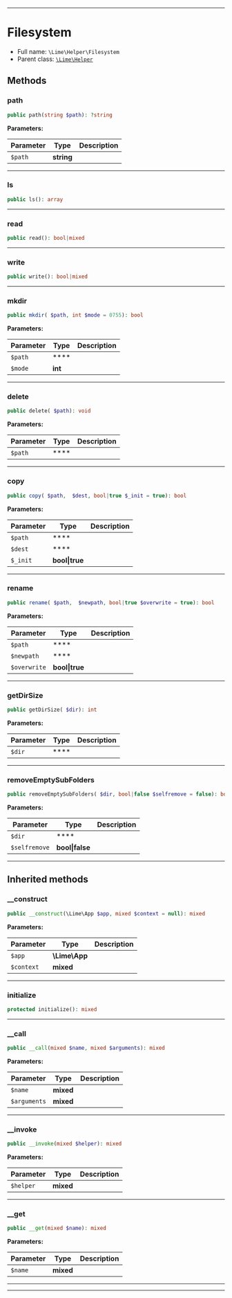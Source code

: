 ***

# Filesystem

* Full name: `\Lime\Helper\Filesystem`
* Parent class: [`\Lime\Helper`](../Helper.md)

## Methods

### path

```php
public path(string $path): ?string
```

**Parameters:**

| Parameter | Type | Description |
|-----------|------|-------------|
| `$path` | **string** |  |

***

### ls

```php
public ls(): array
```

***

### read

```php
public read(): bool|mixed
```

***

### write

```php
public write(): bool|mixed
```

***

### mkdir

```php
public mkdir( $path, int $mode = 0755): bool
```

**Parameters:**

| Parameter | Type | Description |
|-----------|------|-------------|
| `$path` | **** |  |
| `$mode` | **int** |  |

***

### delete

```php
public delete( $path): void
```

**Parameters:**

| Parameter | Type | Description |
|-----------|------|-------------|
| `$path` | **** |  |

***

### copy

```php
public copy( $path,  $dest, bool|true $_init = true): bool
```

**Parameters:**

| Parameter | Type | Description |
|-----------|------|-------------|
| `$path` | **** |  |
| `$dest` | **** |  |
| `$_init` | **bool&#124;true** |  |

***

### rename

```php
public rename( $path,  $newpath, bool|true $overwrite = true): bool
```

**Parameters:**

| Parameter | Type | Description |
|-----------|------|-------------|
| `$path` | **** |  |
| `$newpath` | **** |  |
| `$overwrite` | **bool&#124;true** |  |

***

### getDirSize

```php
public getDirSize( $dir): int
```

**Parameters:**

| Parameter | Type | Description |
|-----------|------|-------------|
| `$dir` | **** |  |

***

### removeEmptySubFolders

```php
public removeEmptySubFolders( $dir, bool|false $selfremove = false): bool
```

**Parameters:**

| Parameter | Type | Description |
|-----------|------|-------------|
| `$dir` | **** |  |
| `$selfremove` | **bool&#124;false** |  |

***

## Inherited methods

### __construct

```php
public __construct(\Lime\App $app, mixed $context = null): mixed
```

**Parameters:**

| Parameter | Type | Description |
|-----------|------|-------------|
| `$app` | **\Lime\App** |  |
| `$context` | **mixed** |  |

***

### initialize

```php
protected initialize(): mixed
```

***

### __call

```php
public __call(mixed $name, mixed $arguments): mixed
```

**Parameters:**

| Parameter | Type | Description |
|-----------|------|-------------|
| `$name` | **mixed** |  |
| `$arguments` | **mixed** |  |

***

### __invoke

```php
public __invoke(mixed $helper): mixed
```

**Parameters:**

| Parameter | Type | Description |
|-----------|------|-------------|
| `$helper` | **mixed** |  |

***

### __get

```php
public __get(mixed $name): mixed
```

**Parameters:**

| Parameter | Type | Description |
|-----------|------|-------------|
| `$name` | **mixed** |  |

***


***

